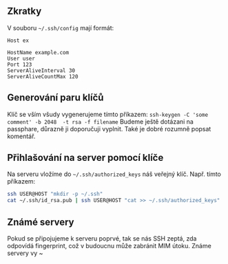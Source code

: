 ## Zkratky

V souboru `~/.ssh/config` mají formát:

```
Host ex

HostName example.com
User user
Port 123
ServerAliveInterval 30
ServerAliveCountMax 120
```

## Generování paru klíčů
Klíč se vším všudy vygenerujeme tímto příkazem:
`ssh-keygen -C 'some comment' -b 2048  -t rsa -f filename`
Budeme ještě dotázani na passphare, důrazně ji doporučuji vyplnit. Také je dobré rozumně popsat komentář.


## Přihlašování na server pomocí klíče
Na serveru vložíme do `~/.ssh/authorized_keys` náš veřejný klíč. Např. tímto příkazem:
```bash
ssh USER@HOST "mkdir -p ~/.ssh"
cat ~/.ssh/id_rsa.pub | ssh USER@HOST "cat >> ~/.ssh/authorized_keys"
```
## Známé servery
Pokud se připojujeme k serveru poprvé, tak se nás SSH zeptá, zda odpovídá fingerprint, což v budoucnu může zabránit MIM útoku. Známe servery vy
~                             

